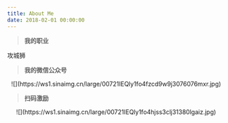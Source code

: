 ```yaml
---
title: About Me
date: 2018-02-01 00:00:00
---
```


> **我的职业**

攻城狮

> **我的微信公众号**

<div align=center>
![](https://ws1.sinaimg.cn/large/00721IEQly1fo4fzcd9w9j3076076mxr.jpg)
</div>

> **扫码激励**

<div align=center>
![](https://ws1.sinaimg.cn/large/00721IEQly1fo4hjss3clj31380lgaiz.jpg)
</div>

